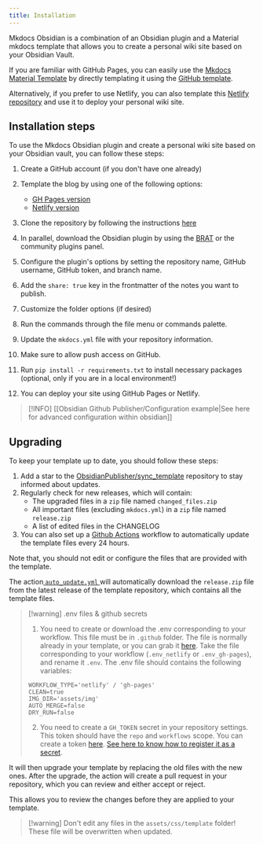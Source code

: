 ```yaml
---
title: Installation
---
```


Mkdocs Obsidian is a combination of an Obsidian plugin and a Material mkdocs template that allows you to create a personal wiki site based on your Obsidian Vault.

If you are familiar with GitHub Pages, you can easily use the [Mkdocs Material Template](https://www.squidfunk.github.io/mkdocs-material/) by directly templating it using the [GitHub template](https://github.com/ObsidianPublisher/template-gh-pages/generate).

Alternatively, if you prefer to use Netlify, you can also template this [Netlify repository](https://github.com/ObsidianPublisher/template-netlify-vercel/generate) and use it to deploy your personal wiki site.

## Installation steps

To use the Mkdocs Obsidian plugin and create a personal wiki site based on your Obsidian vault, you can follow these steps:

1. Create a GitHub account (if you don't have one already)
2. Template the blog by using one of the following options:
	- [GH Pages version](https://github.com/ObsidianPublisher/template-gh-pages/generate)
	- [Netlify version](https://github.com/ObsidianPublisher/template-netlify-vercel/generate)

3. Clone the repository by following the instructions [here](https://docs.github.com/en/get-started/getting-started-with-git/about-remote-repositories)
4. In parallel, download the Obsidian plugin by using the [BRAT](https://github.com/TfTHacker/obsidian42-brat) or the community plugins panel.
5. Configure the plugin's options by setting the repository name, GitHub username, GitHub token, and branch name.
6. Add the `share: true` key in the frontmatter of the notes you want to publish.
7. Customize the folder options (if desired)
8. Run the commands through the file menu or commands palette.
9. Update the `mkdocs.yml` file with your repository information.
10. Make sure to allow push access on GitHub.
11. Run `pip install -r requirements.txt` to install necessary packages (optional, only if you are in a local environment!)
12. You can deploy your site using GitHub Pages or Netlify.

> [!INFO] [[Obsidian Github Publisher/Configuration example|See here for advanced configuration within obsidian]]

## Upgrading

To keep your template up to date, you should follow these steps:
1. Add a star to the [ObsidianPublisher/sync_template](https://github.com/ObsidianPublisher/sync_template) repository to stay informed about updates.
2. Regularly check for new releases, which will contain:
    - The upgraded files in a `zip` file named `changed_files.zip`
    - All important files (excluding `mkdocs.yml`) in a `zip` file named `release.zip`
    - A list of edited files in the CHANGELOG
3. You can also set up a [Github Actions](https://github.com/features/actions) workflow to automatically update the template files every 24 hours.

Note that, you should not edit or configure the files that are provided with the template.

The action[ `auto_update.yml` ](https://github.com/ObsidianPublisher/sync_template/blob/main/.github/workflows/auto_update.yml) will automatically download the `release.zip` file from the latest release of the template repository, which contains all the template files.

> [!warning] .env files & github secrets
> 1. You need to create  or download the .env corresponding to your workflow. This file must be in `.github` folder. 
>   The file is normally already in your template, or you can grab it [here](https://github.com/ObsidianPublisher/sync_template/tree/main/.github). Take the file corresponding to your workflow (`.env_netlify` or `.env_gh-pages`), and rename it `.env`.
>   The .env file should contains the following variables:
>   ```
>   WORKFLOW_TYPE='netlify' / 'gh-pages'
>   CLEAN=true
>   IMG_DIR='assets/img'
>   AUTO_MERGE=false
>   DRY_RUN=false
>   ``` 
> 2. You need to create a `GH_TOKEN` secret in your repository settings. This token should have the `repo` and `workflows` scope. You can create a token [here](https://github.com/settings/tokens/new?description=PUBLISHER%20TEMPLATE&scopes=repo,workflow).
> [See here to know how to register it as a secret](https://docs.github.com/en/actions/reference/encrypted-secrets#creating-encrypted-secrets-for-a-repository).

It will then upgrade your template by replacing the old files with the new ones. After the upgrade, the action will create a pull request in your repository, which you can review and either accept or reject.

This allows you to review the changes before they are applied to your template.

> [!warning] Don't edit any files in the `assets/css/template` folder! These file will be overwritten when updated.